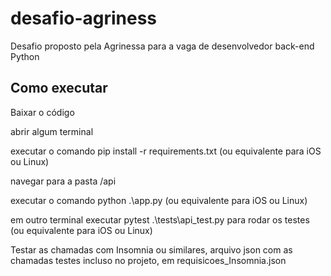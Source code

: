 # desafio-agriness
Desafio proposto pela Agrinessa para a vaga de desenvolvedor back-end Python


## Como executar
Baixar o código

abrir algum terminal

executar o comando pip install -r requirements.txt (ou equivalente para iOS ou Linux)

navegar para a pasta /api 

executar o comando python .\app.py (ou equivalente para iOS ou Linux)

em outro terminal executar pytest .\tests\api_test.py para rodar os testes (ou equivalente para iOS ou Linux)


Testar as chamadas com Insomnia ou similares, arquivo json com as chamadas testes incluso no projeto, em requisicoes_Insomnia.json
